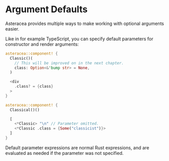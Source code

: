 # Argument Defaults

Asteracea provides multiple ways to make working with optional arguments easier.

Like in for example TypeScript, you can specify default parameters for constructor and render arguments:

```rust asteracea=Classical
asteracea::component! {
  Classic()(
    // This will be improved on in the next chapter.
    class: Option<&'bump str> = None,
  )

  <div
    .class? = {class}
  >
}

asteracea::component! {
  Classical()()

  [
    <*Classic> "\n" // Parameter omitted.
    <*Classic .class = {Some("classicist")}>
  ]
}
```

Default parameter expressions are normal Rust expressions, and are evaluated as needed if the parameter was not specified.

<!-- TODO: Figure out if default parameter expressions can see other parameters, if yes which, and then clarify that here. -->